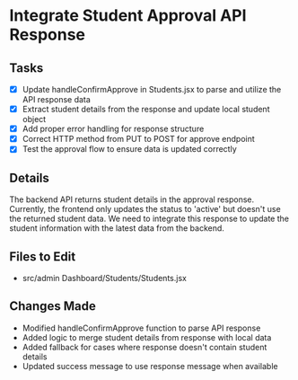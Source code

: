 # Integrate Student Approval API Response

## Tasks
- [x] Update handleConfirmApprove in Students.jsx to parse and utilize the API response data
- [x] Extract student details from the response and update local student object
- [x] Add proper error handling for response structure
- [x] Correct HTTP method from PUT to POST for approve endpoint
- [x] Test the approval flow to ensure data is updated correctly

## Details
The backend API returns student details in the approval response. Currently, the frontend only updates the status to 'active' but doesn't use the returned student data. We need to integrate this response to update the student information with the latest data from the backend.

## Files to Edit
- src/admin Dashboard/Students/Students.jsx

## Changes Made
- Modified handleConfirmApprove function to parse API response
- Added logic to merge student details from response with local data
- Added fallback for cases where response doesn't contain student details
- Updated success message to use response message when available
